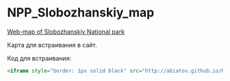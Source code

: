 # NPP_Slobozhanskiy_map

[Web-map of Slobozhanskiy National park](http://abiatov.github.io/NPP_Slobozhanskiy_map/)

Карта для встраивания в сайт.

Код для встраивания:
```html
<iframe style="border: 1px solid black" src="http://abiatov.github.io/NPP_Slobozhanskiy_map/index.html" marginwidth="0" marginheight="0" scrolling="no" width="100%" height="500" frameborder="0"></iframe>
```


